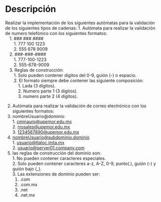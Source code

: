 <h1>Descripción</h1>
<p>Realizar la implementación de los siguientes autómatas para la validación de los siguientes tipos de cadenas:
1. Autómata para realizar la validación de numero telefónico con los siguientes formatos: <br>
&emsp;1. ### ### ####<br>
&emsp;&emsp;1. 777 100 1223<br>
&emsp;&emsp;2. 555 678 9009<br>
&emsp;2. ###-###-####<br>
&emsp;&emsp;1. 777-100-1223<br>
&emsp;&emsp;2. 555-678-9009<br>
&emsp;3. Reglas de construcción:<br>
&emsp;&emsp;1. Solo pueden contener dígitos del 0-9, guión (-) o espacio.<br>
&emsp;&emsp;2. El formato siempre debe contener las siguiente composición:<br>
&emsp;&emsp;&emsp;1. Lada (3 dígitos).<br>
&emsp;&emsp;&emsp;2. Numero parte 1 (3 dígitos).<br>
&emsp;&emsp;&emsp;3. numero parte 2 (4 dígitos).<br>

2. Autómata para realizar la validación de correo electrónico con los siguientes formatos: <br>
  1. nombreUsuario@dominio<br>
    1. cminauro@upemor.edu.mx<br>
    2. rrosales@upemor.edu.mx<br>
    3. 1234567890@upemor.edu.mx<br>
  2. nombreUsuario@subdominio.dominio<br>
    1. usuario@tlaloc.imta.mx<br>
    2. usuario@server01.company.com<br>
  3. las reglas de construcción del dominio son:<br>
    1. No pueden contener caracteres especiales.<br>
    2. Solo pueden contener caracteres a-z, A-Z, 0-9, punto(.), guión (-) y guión bajo (_).<br>
    3. Las extensiones de dominio pueden ser:<br>
      1. .com<br>
      2. .com.mx<br>
      3. .net<br>
      4. .net.mx<br>
 </p>
